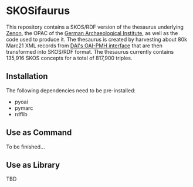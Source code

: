 # SKOSifaurus

This repository contains a SKOS/RDF version of the thesaurus underlying [Zenon](http://de.wikipedia.org/wiki/ZENON), the OPAC of the [German Archaeological Institute](http://www.dainst.org/), as well as the code used to produce it. The thesaurus is created by harvesting about 80k Marc21 XML records from [DAI's OAI-PMH interface](http://opac.dainst.org/OAI) that are then transformed into SKOS/RDF format. The thesaurus currently contains 135,916 SKOS concepts for a total of 817,900 triples. 

## Installation

The following dependencies need to be pre-installed:

* pyoai
* pymarc
* rdflib

## Use as Command

To be finished...

## Use as Library

TBD

<!--

SKOSifaurus can either run as script or be used as library.

	import __init__
	form __init__ import *
	client = init_client()
	zenon_raw = "./turtle/"
	zenon_ttl = "./raw/"
	lang_codes = get_language_codes("./extra/lang_codes.data")
	records = download_records(dest_dir=zenon_raw,client=client,oai_set='DAI_THS',oai_metadataprefix='marc21',complete_harvest=False,save=True,limit=1000)
	proc_recs = [process_pymarc_record(records[id]) for id in records.keys()]
	graph = to_RDF(proc_recs,lang_codes=lang_codes)
	print graph.serialize(format="turtle")
	hist
-->